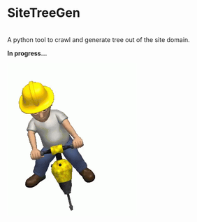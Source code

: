 # SiteTreeGen

<br>
A python tool to crawl and generate tree out of the site domain.


**In progress...**

![Construction in Progress](image.png)
